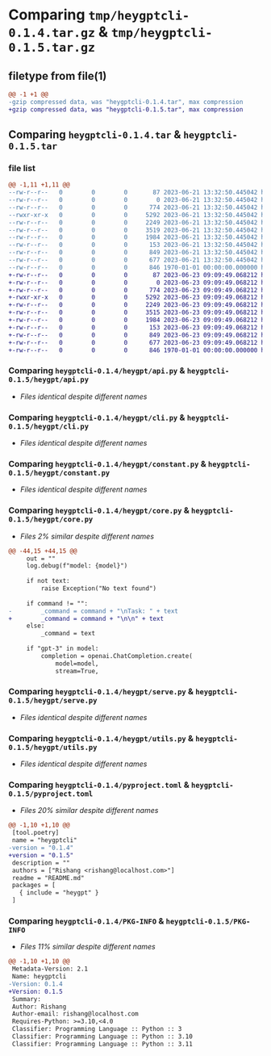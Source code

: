 # Comparing `tmp/heygptcli-0.1.4.tar.gz` & `tmp/heygptcli-0.1.5.tar.gz`

## filetype from file(1)

```diff
@@ -1 +1 @@
-gzip compressed data, was "heygptcli-0.1.4.tar", max compression
+gzip compressed data, was "heygptcli-0.1.5.tar", max compression
```

## Comparing `heygptcli-0.1.4.tar` & `heygptcli-0.1.5.tar`

### file list

```diff
@@ -1,11 +1,11 @@
--rw-r--r--   0        0        0       87 2023-06-21 13:32:50.445042 heygptcli-0.1.4/README.md
--rw-r--r--   0        0        0        0 2023-06-21 13:32:50.445042 heygptcli-0.1.4/heygpt/__init__.py
--rw-r--r--   0        0        0      774 2023-06-21 13:32:50.445042 heygptcli-0.1.4/heygpt/api.py
--rwxr-xr-x   0        0        0     5292 2023-06-21 13:32:50.445042 heygptcli-0.1.4/heygpt/cli.py
--rw-r--r--   0        0        0     2249 2023-06-21 13:32:50.445042 heygptcli-0.1.4/heygpt/constant.py
--rw-r--r--   0        0        0     3519 2023-06-21 13:32:50.445042 heygptcli-0.1.4/heygpt/core.py
--rw-r--r--   0        0        0     1984 2023-06-21 13:32:50.445042 heygptcli-0.1.4/heygpt/serve.py
--rw-r--r--   0        0        0      153 2023-06-21 13:32:50.445042 heygptcli-0.1.4/heygpt/serve_prompts.py
--rw-r--r--   0        0        0      849 2023-06-21 13:32:50.445042 heygptcli-0.1.4/heygpt/utils.py
--rw-r--r--   0        0        0      677 2023-06-21 13:32:50.445042 heygptcli-0.1.4/pyproject.toml
--rw-r--r--   0        0        0      846 1970-01-01 00:00:00.000000 heygptcli-0.1.4/PKG-INFO
+-rw-r--r--   0        0        0       87 2023-06-23 09:09:49.068212 heygptcli-0.1.5/README.md
+-rw-r--r--   0        0        0        0 2023-06-23 09:09:49.068212 heygptcli-0.1.5/heygpt/__init__.py
+-rw-r--r--   0        0        0      774 2023-06-23 09:09:49.068212 heygptcli-0.1.5/heygpt/api.py
+-rwxr-xr-x   0        0        0     5292 2023-06-23 09:09:49.068212 heygptcli-0.1.5/heygpt/cli.py
+-rw-r--r--   0        0        0     2249 2023-06-23 09:09:49.068212 heygptcli-0.1.5/heygpt/constant.py
+-rw-r--r--   0        0        0     3515 2023-06-23 09:09:49.068212 heygptcli-0.1.5/heygpt/core.py
+-rw-r--r--   0        0        0     1984 2023-06-23 09:09:49.068212 heygptcli-0.1.5/heygpt/serve.py
+-rw-r--r--   0        0        0      153 2023-06-23 09:09:49.068212 heygptcli-0.1.5/heygpt/serve_prompts.py
+-rw-r--r--   0        0        0      849 2023-06-23 09:09:49.068212 heygptcli-0.1.5/heygpt/utils.py
+-rw-r--r--   0        0        0      677 2023-06-23 09:09:49.068212 heygptcli-0.1.5/pyproject.toml
+-rw-r--r--   0        0        0      846 1970-01-01 00:00:00.000000 heygptcli-0.1.5/PKG-INFO
```

### Comparing `heygptcli-0.1.4/heygpt/api.py` & `heygptcli-0.1.5/heygpt/api.py`

 * *Files identical despite different names*

### Comparing `heygptcli-0.1.4/heygpt/cli.py` & `heygptcli-0.1.5/heygpt/cli.py`

 * *Files identical despite different names*

### Comparing `heygptcli-0.1.4/heygpt/constant.py` & `heygptcli-0.1.5/heygpt/constant.py`

 * *Files identical despite different names*

### Comparing `heygptcli-0.1.4/heygpt/core.py` & `heygptcli-0.1.5/heygpt/core.py`

 * *Files 2% similar despite different names*

```diff
@@ -44,15 +44,15 @@
     out = ""
     log.debug(f"model: {model}")
 
     if not text:
         raise Exception("No text found")
 
     if command != "":
-        _command = command + "\nTask: " + text
+        _command = command + "\n\n" + text
     else:
         _command = text
 
     if "gpt-3" in model:
         completion = openai.ChatCompletion.create(
             model=model,
             stream=True,
```

### Comparing `heygptcli-0.1.4/heygpt/serve.py` & `heygptcli-0.1.5/heygpt/serve.py`

 * *Files identical despite different names*

### Comparing `heygptcli-0.1.4/heygpt/utils.py` & `heygptcli-0.1.5/heygpt/utils.py`

 * *Files identical despite different names*

### Comparing `heygptcli-0.1.4/pyproject.toml` & `heygptcli-0.1.5/pyproject.toml`

 * *Files 20% similar despite different names*

```diff
@@ -1,10 +1,10 @@
 [tool.poetry]
 name = "heygptcli"
-version = "0.1.4"
+version = "0.1.5"
 description = ""
 authors = ["Rishang <rishang@localhost.com>"]
 readme = "README.md"
 packages = [
   { include = "heygpt" }
 ]
```

### Comparing `heygptcli-0.1.4/PKG-INFO` & `heygptcli-0.1.5/PKG-INFO`

 * *Files 11% similar despite different names*

```diff
@@ -1,10 +1,10 @@
 Metadata-Version: 2.1
 Name: heygptcli
-Version: 0.1.4
+Version: 0.1.5
 Summary: 
 Author: Rishang
 Author-email: rishang@localhost.com
 Requires-Python: >=3.10,<4.0
 Classifier: Programming Language :: Python :: 3
 Classifier: Programming Language :: Python :: 3.10
 Classifier: Programming Language :: Python :: 3.11
```


